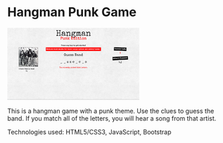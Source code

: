 # Hangman Punk Game
<img src="https://github.com/gregswanson/week-3-homework/blob/master/img/hangman1.png" alt="Hangman Punk Game" width="300px"/>

This is a hangman game with a punk theme. Use the clues to guess the band. If you match all of the letters, you will hear a song from that artist.

Technologies used: HTML5/CSS3, JavaScript, Bootstrap